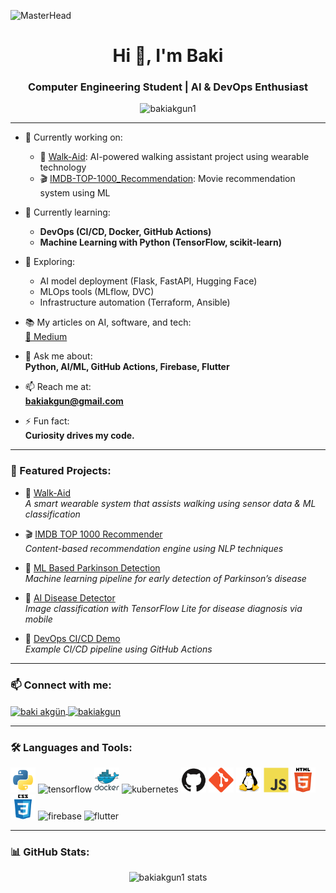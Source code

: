![MasterHead](https://user-images.githubusercontent.com/74038190/241765440-80728820-e06b-4f96-9c9e-9df46f0cc0a5.gif)
<h1 align="center">Hi 👋, I'm Baki</h1>
<h3 align="center">Computer Engineering Student | AI & DevOps Enthusiast</h3>

<p align="center">
  <img src="https://komarev.com/ghpvc/?username=bakiakgun1&label=Profile%20views&color=0e75b6&style=flat" alt="bakiakgun1" />
</p>

---

- 🔭 Currently working on:  
  - 🤖 [Walk-Aid](https://github.com/BakiAkgun1/Walk--Aid): AI-powered walking assistant project using wearable technology  
  - 🎬 [IMDB-TOP-1000_Recommendation](https://github.com/BakiAkgun1/IMDB-TOP-1000_Recommendation): Movie recommendation system using ML  

- 🌱 Currently learning:  
  - **DevOps (CI/CD, Docker, GitHub Actions)**  
  - **Machine Learning with Python (TensorFlow, scikit-learn)**  

- 🧠 Exploring:  
  - AI model deployment (Flask, FastAPI, Hugging Face)  
  - MLOps tools (MLflow, DVC)  
  - Infrastructure automation (Terraform, Ansible)

- 📚 My articles on AI, software, and tech:  
  [📖 Medium](https://medium.com/@bakiakgun)

- 💬 Ask me about:  
  **Python, AI/ML, GitHub Actions, Firebase, Flutter**

- 📫 Reach me at:  
  **bakiakgun@gmail.com**

- ⚡ Fun fact:  
  **Curiosity drives my code.**

---

<h3 align="left">🚀 Featured Projects:</h3>

- 🌟 [Walk-Aid](https://github.com/BakiAkgun1/Walk--Aid)  
  *A smart wearable system that assists walking using sensor data & ML classification*

- 🎬 [IMDB TOP 1000 Recommender](https://github.com/BakiAkgun1/IMDB-TOP-1000_Recommendation)  
  *Content-based recommendation engine using NLP techniques*

- 🤖 [ML Based Parkinson Detection](https://github.com/BakiAkgun1/Parkinson-Detection-ML)  
  *Machine learning pipeline for early detection of Parkinson’s disease*

- 🧪 [AI Disease Detector](https://github.com/BakiAkgun1/AI-Disease-Detection-App)  
  *Image classification with TensorFlow Lite for disease diagnosis via mobile*

- 🧰 [DevOps CI/CD Demo](https://github.com/BakiAkgun1/CI-CD-Demo)  
  *Example CI/CD pipeline using GitHub Actions*

---

<h3 align="left">📫 Connect with me:</h3>

<p align="left">
  <a href="https://www.linkedin.com/in/baki-akgun" target="blank">
    <img align="center" src="https://raw.githubusercontent.com/rahuldkjain/github-profile-readme-generator/master/src/images/icons/Social/linked-in-alt.svg" alt="baki akgün" height="30" width="40" />
  </a>
  <a href="https://medium.com/@bakiakgun" target="blank">
    <img align="center" src="https://raw.githubusercontent.com/rahuldkjain/github-profile-readme-generator/master/src/images/icons/Social/medium.svg" alt="baki̇akgun" height="30" width="40" />
  </a>
</p>

---

<h3 align="left">🛠 Languages and Tools:</h3>

<p align="left">
  <img src="https://raw.githubusercontent.com/devicons/devicon/master/icons/python/python-original.svg" alt="python" width="40" height="40"/>
  <img src="https://www.vectorlogo.zone/logos/tensorflow/tensorflow-icon.svg" alt="tensorflow" width="40" height="40"/>
  <img src="https://raw.githubusercontent.com/devicons/devicon/master/icons/docker/docker-original-wordmark.svg" alt="docker" width="40" height="40"/>
  <img src="https://www.vectorlogo.zone/logos/kubernetes/kubernetes-icon.svg" alt="kubernetes" width="40" height="40"/>
  <img src="https://raw.githubusercontent.com/devicons/devicon/master/icons/github/github-original.svg" alt="github" width="40" height="40"/>
  <img src="https://raw.githubusercontent.com/devicons/devicon/master/icons/git/git-original.svg" alt="git" width="40" height="40"/>
  <img src="https://raw.githubusercontent.com/devicons/devicon/master/icons/linux/linux-original.svg" alt="linux" width="40" height="40"/>
  <img src="https://raw.githubusercontent.com/devicons/devicon/master/icons/javascript/javascript-original.svg" alt="javascript" width="40" height="40"/>
  <img src="https://raw.githubusercontent.com/devicons/devicon/master/icons/html5/html5-original-wordmark.svg" alt="html" width="40" height="40"/>
  <img src="https://raw.githubusercontent.com/devicons/devicon/master/icons/css3/css3-original-wordmark.svg" alt="css3" width="40" height="40"/>
  <img src="https://www.vectorlogo.zone/logos/firebase/firebase-icon.svg" alt="firebase" width="40" height="40"/>
  <img src="https://www.vectorlogo.zone/logos/flutterio/flutterio-icon.svg" alt="flutter" width="40" height="40"/>
</p>

---

<h3 align="left">📊 GitHub Stats:</h3>

<p align="center">
  <img src="https://github-readme-stats.vercel.app/api?username=bakiakgun1&show_icons=true&theme=default" alt="bakiakgun1 stats" />
</p>
